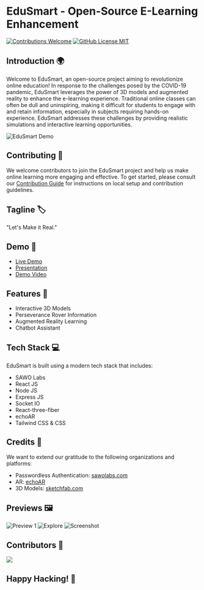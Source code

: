 # EduSmart - Open-Source E-Learning Enhancement

[![Contributions Welcome](https://img.shields.io/badge/contributions-welcome-brightgreen?style=for-the-badge&labelColor=black&logo=github)](#contributing)
[![GitHub License MIT](https://img.shields.io/github/license/gauravsinhaweb/EduSmart?style=for-the-badge&labelColor=black&logo=github)](https://github.com/gauravsinhaweb/EduSmart/blob/master/LICENSE)

## Introduction 🌍
Welcome to EduSmart, an open-source project aiming to revolutionize online education! In response to the challenges posed by the COVID-19 pandemic, EduSmart leverages the power of 3D models and augmented reality to enhance the e-learning experience. Traditional online classes can often be dull and uninspiring, making it difficult for students to engage with and retain information, especially in subjects requiring hands-on experience. EduSmart addresses these challenges by providing realistic simulations and interactive learning opportunities.

![EduSmart Demo](https://user-images.githubusercontent.com/64855593/132103582-1ef1652d-a5da-4dbc-ba45-ae4ee4b4e640.gif)

## Contributing 🤝
We welcome contributors to join the EduSmart project and help us make online learning more engaging and effective. To get started, please consult our [Contribution Guide](CONTRIBUTING.md) for instructions on local setup and contribution guidelines.

## Tagline 🏷
"Let's Make it Real."

## Demo 🎥
- [Live Demo](https://edu-smart.vercel.app/)
- [Presentation](https://www.canva.com/design/DAEpFl8JPvs/4wUFIgirVNxxOuMvdLS7MQ/view?utm_content=DAEpFl8JPvs&utm_campaign=designshare&utm_medium=link&utm_source=sharebutton)
- [Demo Video](https://youtu.be/WpuTS0YcoEQ)

## Features 🚀
- Interactive 3D Models
- Perseverance Rover Information
- Augmented Reality Learning
- Chatbot Assistant

## Tech Stack 💻
EduSmart is built using a modern tech stack that includes:
- SAWO Labs
- React JS
- Node JS
- Express JS
- Socket IO
- React-three-fiber
- echoAR
- Tailwind CSS & CSS

## Credits 🤝
We want to extend our gratitude to the following organizations and platforms:
- Passwordless Authentication: [sawolabs.com](https://sawolabs.com/)
- AR: [echoAR](https://www.echoar.xyz/)
- 3D Models: [sketchfab.com](https://sketchfab.com)

## Previews 🖼️
![Preview 1](https://user-images.githubusercontent.com/75125943/135756188-d82bc259-4c02-4c18-b6bf-11189b980bed.PNG)
![Explore](https://user-images.githubusercontent.com/75125943/136646832-4a020da9-72df-4dc3-a3ca-906950571cf9.png)
![Screenshot](https://user-images.githubusercontent.com/75125943/136646853-019d8f87-f7e1-44db-9b6b-27f9775f8a64.png)

## Contributors 👥
<a href="https://github.com/gauravsinhaweb/EduSmart/graphs/contributors">
  <img src="https://contrib.rocks/image?repo=gauravsinhaweb/EduSmart" />
</a>


## Happy Hacking! 🚀
